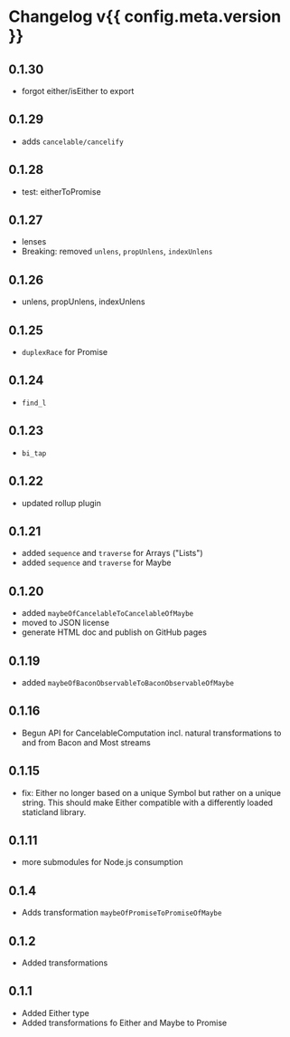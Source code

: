 Changelog v{{ config.meta.version }}
=========
0.1.30
-----
- forgot either/isEither to export

0.1.29
-------
- adds `cancelable/cancelify`

0.1.28
-----
- test: eitherToPromise

0.1.27
-----
- lenses
- Breaking: removed `unlens`, `propUnlens`, `indexUnlens`

0.1.26
------
- unlens, propUnlens, indexUnlens

0.1.25
------
- `duplexRace` for Promise

0.1.24
------
- `find_l`

0.1.23
------
- `bi_tap`

0.1.22
------
- updated rollup plugin

0.1.21
------
- added `sequence` and `traverse` for Arrays ("Lists")
- added `sequence` and `traverse` for Maybe

0.1.20
------
- added `maybeOfCancelableToCancelableOfMaybe`
- moved to JSON license
- generate HTML doc and publish on GitHub pages

0.1.19
------
- added `maybeOfBaconObservableToBaconObservableOfMaybe`

0.1.16
-------
- Begun API for CancelableComputation incl. natural transformations to and from Bacon and Most streams

0.1.15
------
- fix: Either no longer based on a unique Symbol but rather on a unique string. This should make Either compatible with a differently loaded staticland library.

0.1.11
------
- more submodules for Node.js consumption

0.1.4
-----
- Adds transformation `maybeOfPromiseToPromiseOfMaybe`

0.1.2
-----
- Added transformations

0.1.1
-----
- Added Either type
- Added transformations fo Either and Maybe to Promise
